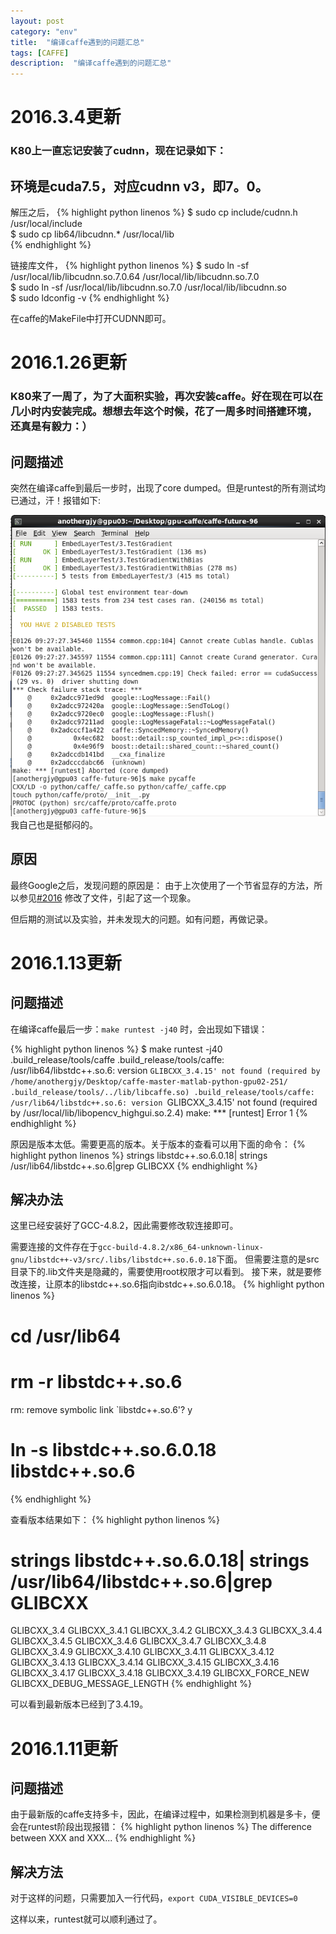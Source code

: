 ```yaml
---
layout: post
category: "env"
title:  "编译caffe遇到的问题汇总"
tags: [CAFFE]
description:  "编译caffe遇到的问题汇总"
---
```

# 2016.3.4更新
### K80上一直忘记安装了cudnn，现在记录如下：

## 环境是cuda7.5，对应cudnn v3，即7。0。

解压之后，
{% highlight python linenos %}
$ sudo cp include/cudnn.h /usr/local/include  
$ sudo cp lib64/libcudnn.* /usr/local/lib  
{% endhighlight %}

链接库文件，
{% highlight python linenos %}
$ sudo ln -sf /usr/local/lib/libcudnn.so.7.0.64 /usr/local/lib/libcudnn.so.7.0  
$ sudo ln -sf /usr/local/lib/libcudnn.so.7.0 /usr/local/lib/libcudnn.so  
$ sudo ldconfig -v 
{% endhighlight %}

在caffe的MakeFile中打开CUDNN即可。

# 2016.1.26更新

### K80来了一周了，为了大面积实验，再次安装caffe。好在现在可以在几小时内安装完成。想想去年这个时候，花了一周多时间搭建环境，还真是有毅力：）

## 问题描述

突然在编译caffe到最后一步时，出现了core dumped。但是runtest的所有测试均已通过，汗！报错如下:
<div align="center"><img src='../imgs/caffe_1.png' /></div>
我自己也是挺郁闷的。

## 原因

最终Google之后，发现问题的原因是：
由于上次使用了一个节省显存的方法，所以参见[#2016](https://github.com/BVLC/caffe/pull/2016) 修改了文件，引起了这一个现象。

但后期的测试以及实验，并未发现大的问题。如有问题，再做记录。



# 2016.1.13更新

## 问题描述

在编译caffe最后一步：```make runtest -j40``` 时，会出现如下错误：

{% highlight python linenos %}
$ make runtest -j40
.build_release/tools/caffe
.build_release/tools/caffe: /usr/lib64/libstdc++.so.6: version `GLIBCXX_3.4.15' not found (required by /home/anothergjy/Desktop/caffe-master-matlab-python-gpu02-251/
.build_release/tools/../lib/libcaffe.so)
.build_release/tools/caffe: /usr/lib64/libstdc++.so.6: version `GLIBCXX_3.4.15' not found (required by /usr/local/lib/libopencv_highgui.so.2.4)
make: *** [runtest] Error 1
{% endhighlight %}

原因是版本太低。需要更高的版本。关于版本的查看可以用下面的命令：
{% highlight python linenos %}
strings libstdc++.so.6.0.18| strings /usr/lib64/libstdc++.so.6|grep GLIBCXX
{% endhighlight %}
## 解决办法

这里已经安装好了GCC-4.8.2，因此需要修改软连接即可。

需要连接的文件存在于```gcc-build-4.8.2/x86_64-unknown-linux-gnu/libstdc++-v3/src/.libs/libstdc++.so.6.0.18```下面。
但需要注意的是src目录下的.lib文件夹是隐藏的，需要使用root权限才可以看到。
接下来，就是要修改连接，让原本的libstdc++.so.6指向ibstdc++.so.6.0.18。
{% highlight python linenos %}
# cd /usr/lib64
# rm -r libstdc++.so.6
rm: remove symbolic link `libstdc++.so.6'? y
# ln -s libstdc++.so.6.0.18 libstdc++.so.6
{% endhighlight %}

查看版本结果如下：
{% highlight python linenos %}
# strings libstdc++.so.6.0.18| strings /usr/lib64/libstdc++.so.6|grep GLIBCXX
GLIBCXX_3.4
GLIBCXX_3.4.1
GLIBCXX_3.4.2
GLIBCXX_3.4.3
GLIBCXX_3.4.4
GLIBCXX_3.4.5
GLIBCXX_3.4.6
GLIBCXX_3.4.7
GLIBCXX_3.4.8
GLIBCXX_3.4.9
GLIBCXX_3.4.10
GLIBCXX_3.4.11
GLIBCXX_3.4.12
GLIBCXX_3.4.13
GLIBCXX_3.4.14
GLIBCXX_3.4.15
GLIBCXX_3.4.16
GLIBCXX_3.4.17
GLIBCXX_3.4.18
GLIBCXX_3.4.19
GLIBCXX_FORCE_NEW
GLIBCXX_DEBUG_MESSAGE_LENGTH
{% endhighlight %}

可以看到最新版本已经到了3.4.19。

# 2016.1.11更新

## 问题描述

由于最新版的caffe支持多卡，因此，在编译过程中，如果检测到机器是多卡，便会在runtest阶段出现报错：
{% highlight python linenos %}
	The difference between XXX and XXX...
{% endhighlight %}

## 解决方法
对于这样的问题，只需要加入一行代码，```export CUDA_VISIBLE_DEVICES=0```

这样以来，runtest就可以顺利通过了。










